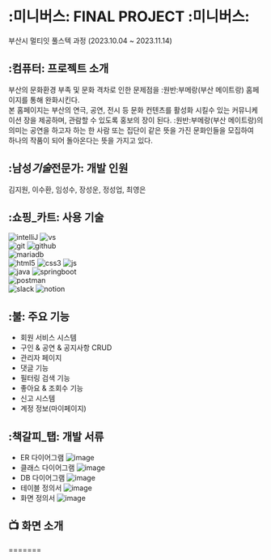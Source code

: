 # :미니버스: FINAL PROJECT :미니버스:

부산시 멀티잇 풀스텍 과정
(2023.10.04 ~ 2023.11.14)

## :컴퓨터: 프로젝트 소개

부산의 문화환경 부족 및 문화 격차로 인한 문제점을 :원반:부메랑(부산 메이트랑) 홈페이지를 통해 완화시킨다. </br>
본 홈페이지는 부산의 연극, 공연, 전시 등 문화 컨텐츠를 활성화 시킬수 있는 커뮤니케이션 장을 제공하며, 관람할 수 있도록 홍보의 장이 된다.
:원반:부메랑(부산 메이트랑)의 의미는 공연을 하고자 하는 한 사람 또는 집단이 같은 뜻을 가진 문화인들을 모집하여 </br>
하나의 작품이 되어 돌아온다는 뜻을 가지고 있다.

## :남성*기술*전문가: 개발 인원

김지원, 이수환, 임성수, 장성운, 정성업, 최영은

## :쇼핑\_카트: 사용 기술

![intelliJ](https://img.shields.io/badge/IntelliJ_IDEA-000000.svg?style=for-the-badge&logo=intellij-idea&logoColor=white)
![vs](https://img.shields.io/badge/Visual_Studio-5C2D91?style=for-the-badge&logo=visual%20studio&logoColor=white) </br>
![git](https://img.shields.io/badge/GIT-E44C30?style=for-the-badge&logo=git&logoColor=white)
![github](https://img.shields.io/badge/GitHub-100000?style=for-the-badge&logo=github&logoColor=white)</br>
![mariadb](https://img.shields.io/badge/MariaDB-003545?style=for-the-badge&logo=mariadb&logoColor=white)</br>
![html5](https://img.shields.io/badge/HTML5-E34F26?style=for-the-badge&logo=html5&logoColor=white)
![css3](https://img.shields.io/badge/CSS3-1572B6?style=for-the-badge&logo=css3&logoColor=white)
![js](https://img.shields.io/badge/JavaScript-F7DF1E?style=for-the-badge&logo=JavaScript&logoColor=white)</br>
![java](https://img.shields.io/badge/Java-ED8B00?style=for-the-badge&logo=openjdk&logoColor=white)
![springboot](https://img.shields.io/badge/SpringBoot-success?style=flat-square&logo=Spring&logoColor=white)</br>
![postman](https://img.shields.io/badge/Postman-FF6C37?style=for-the-badge&logo=postman&logoColor=white)</br>
![slack](https://img.shields.io/badge/Slack-4A154B?style=for-the-badge&logo=slack&logoColor=white)
![notion](https://img.shields.io/badge/Notion-000000?style=for-the-badge&logo=notion&logoColor=white)

## :불: 주요 기능

- 회원 서비스 시스템
- 구인 & 공연 & 공지사항 CRUD
- 관리자 페이지
- 댓글 기능
- 필터링 검색 기능
- 좋아요 & 조회수 기능
- 신고 시스템
- 계정 정보(마이페이지)

## :책갈피\_탭: 개발 서류

- ER 다이어그램
  ![image](https://github.com/aw3316/youngeun/assets/64852634/103847c7-512e-460d-a55d-6ad433426ff8)
- 클래스 다이어그램
  ![image](https://github.com/aw3316/youngeun/assets/64852634/53772428-c499-4928-a6c9-eca8daaa8a77)
- DB 다이어그램
  ![image](https://github.com/aw3316/youngeun/assets/64852634/08035d5d-db4a-4a46-8e6b-60d55f5c8695)
- 테이블 정의서
  ![image](https://github.com/aw3316/youngeun/assets/64852634/c5c57c58-b363-4c2b-9483-86fbdb4ed6c4)
- 화면 정의서
  ![image](https://github.com/aw3316/youngeun/assets/64852634/1570968b-9c54-4af3-a256-245719f85d34)

## :tv: 화면 소개

=======
